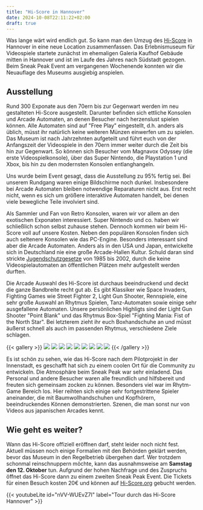 ```yaml
---
title: "Hi-Score in Hannover"
date: 2024-10-08T22:11:22+02:00
draft: true
---
```


Was lange wärt wird endlich gut. So kann man den Umzug des [Hi-Score](https://hi-score.org/) in Hannover in eine neue Location zusammenfassen.
Das Erlebnismuseum für Videospiele startete zunächst im ehemaligen Galeria Kaufhof Gebäude mitten in Hannover und ist im Laufe des Jahres nach Südstadt gezogen. Beim Sneak Peak Event am vergangenen Wochenende konnten wir die Neuauflage des Museums ausgiebig anspielen.

## Ausstellung

Rund 300 Exponate aus den 70ern bis zur Gegenwart werden im neu gestalteten Hi-Score ausgestellt. Darunter befinden sich ettliche Konsolen und Arcade Automaten, an denen Besucher nach herzenslust spielen können. Alle Automaten sind auf "Free Play" eingestellt, d.h. anders als üblich, müsst ihr natürlich keine weiteren Münzen einwerfen um zu spielen. Das Museum ist nach Jahrzehnten aufgeteilt und führt euch von der Anfangszeit der Videospiele in den 70ern immer weiter durch die Zeit bis hin zur Gegenwart. So können sich Besucher vom Magnavox Odyssey (die erste Videospielkonsole), über das Super Nintendo, die Playstation 1 und Xbox, bis hin zu den modernsten Konsolen entlanghangeln. 

Uns wurde beim Event gesagt, dass die Ausstellung zu 95% fertig sei. Bei unserem Rundgang waren einige Bildschirme noch dunkel. Insbesondere bei Arcade Automaten bleiben notwendige Reparaturen nicht aus. Erst recht nicht, wenn es sich um größere interaktive Automaten handelt, bei denen viele bewegliche Teile involviert sind.

Als Sammler und Fan von Retro Konsolen, waren wir vor allem an den exotischen Exponaten interessiert. Super Nintendo und co. haben wir schließlich schon selbst zuhause stehen. Dennoch kommen wir beim Hi-Score voll auf unsere Kosten. Neben den populären Konsolen finden sich auch seltenere Konsolen wie das PC-Engine. Besonders interessant sind aber die Arcade Automaten. Anders als in den USA und Japan, entwickelte sich in Deutschland nie eine große Arcade-Hallen Kultur. Schuld daran sind strickte [Jugendschutzgesetze](https://www.bgbl.de/xaver/bgbl/start.xav?start=//*%5B@attr_id=%27bgbl185s0425.pdf%27%5D#__bgbl__%2F%2F*%5B%40attr_id%3D%27bgbl185s0425.pdf%27%5D__1728455288081) von 1985 bis 2002, durch die keine Videospielautomaten an öffentlichen Plätzen mehr aufgestellt werden durften.

Die Arcade Auswahl des Hi-Score ist durchaus beeindruckend und deckt die ganze Bandbreite recht gut ab. Es gibt Klassiker wie Space Invaders, Fighting Games wie Street Fighter 2, Light Gun Shooter, Rennspiele, eine sehr große Auswahl an Rhytmus Spielen, Tanz-Automaten sowie einige sehr ausgefallene Automaten. Unsere persönlichen Highligts sind der Light Gun Shooter "Point Blank" und das Rhytmus Box-Spiel "Fighting Mania: Fist of the North Star". Bei letzterem zieht ihr euch Boxhandschuhe an und müsst äußerst schnell als auch im passenden Rhytmus, verschiedene Ziele schlagen.

{{< gallery >}}
<img src="gallery/Eingang.jpg" class="grid-w33" />
<img src="gallery/Arcade Klassiker.jpg" class="grid-w33" />
<img src="gallery/C64.jpg" class="grid-w33" />
<img src="gallery/90s Gaming.jpg" class="grid-w33" />
<img src="gallery/Point Blank.jpg" class="grid-w33" />
<img src="gallery/Playstation 1.jpg" class="grid-w33" />
<img src="gallery/Fighting Mania.jpg" class="grid-w33" />
<img src="gallery/2000er Gaming.jpg" class="grid-w33" />
<img src="gallery/2010-Modern.jpg" class="grid-w33" />
{{< /gallery >}}

Es ist schön zu sehen, wie das Hi-Score nach dem Pilotprojekt in der Innenstadt, es geschafft hat sich zu einem coolen Ort für die Community zu entwickeln. Die Atmosphäre beim Sneak Peak war sehr einladend. Das Personal und andere Besucher waren alle freundlich und hilfsbereit und freuten sich gemeinsam zocken zu können. Besonders viel war im Rhytm-Game Bereich los. Hier reihten sich einige sehr fortgestrittene Spieler aneinander, die mit Baumwollhandschuhen und Kopfhörern, beeindruckendes Können demonstrierten. Szenen, die man sonst nur von Videos aus japanischen Arcades kennt.

## Wie geht es weiter?

Wann das Hi-Score offiziell eröffnen darf, steht leider noch nicht fest. Aktuell müssen noch einige Formalien mit den Behörden geklärt werden, bevor das Museum in den Regelbetrieb übergehen darf. Wer trotzdem schonmal reinschnuppern möchte, kann das ausnahmsweise am **Samstag den 12. Oktober** tun. Aufgrund der hohen Nachfrage und des Zuspruchs öffnet das Hi-Score dann zu einem zweiten Sneak Peak Event. Die Tickets für einen Besuch kosten 20€ und können auf [Hi-Score.org](https://hi-score.org) gebucht werden.

{{< youtubeLite id="nVV-WUEvZ7I" label="Tour durch das Hi-Score Hannover" >}}